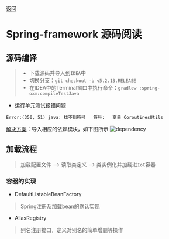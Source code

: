 <p> <a href="../源码阅读.md">返回</a></p>

# Spring-framework 源码阅读
## 源码编译
> - 下载源码并导入到`IDEA`中
> - 切换分支：`git checkout -b v5.2.13.RELEASE` 
> - 在IDEA中的Terminal窗口中执行命令：`gradlew :spring-oxm:compileTestJava`
- 运行单元测试报错问题
```text
Error:(350, 51) java: 找不到符号   符号:   变量 CoroutinesUtils
```
<a href="https://www.cnblogs.com/bruceChan0018/p/14214856.html">解决方案</a>：导入相应的依赖模块，如下图所示
![dependency](https://s3.bmp.ovh/imgs/2021/09/c95b9d18b9504ff7.jpg)
## 加载流程
> 加载配置文件 —> 读取类定义 —> 类实例化并加载进`IoC`容器  
### 容器的实现
- DefaultListableBeanFactory
> Spring注册及加载bean的默认实现
- AliasRegistry
> 别名注册接口，定义对别名的简单增删等操作